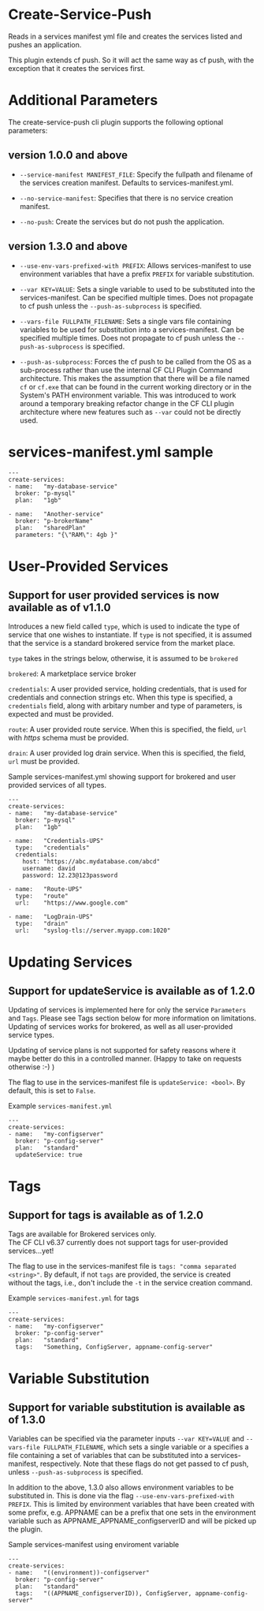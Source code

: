 # Create-Service-Push

Reads in a services manifest yml file and creates the services listed and pushes 
an application.

This plugin extends cf push. So it will act the same way as cf push, with the exception that it creates the services first.

# Additional Parameters
The create-service-push cli plugin supports the following optional parameters:

 version  1.0.0 and above
 ------------------------ 
 * `--service-manifest MANIFEST_FILE`: Specify the fullpath and filename of the services creation manifest.  Defaults to services-manifest.yml.

 * `--no-service-manifest`:              Specifies that there is no service creation manifest.

 * `--no-push`:                          Create the services but do not push the application.

 version  1.3.0 and above
 ------------------------ 
 * `--use-env-vars-prefixed-with PREFIX`: Allows services-manifest to use environment variables that have a prefix `PREFIX` for variable substitution. 

 * `--var KEY=VALUE`: Sets a single variable to used to be substituted into the services-manifest. Can be specified multiple times. Does not propagate to cf push unless the `--push-as-subprocess` is specified. 

 * `--vars-file FULLPATH_FILENAME`: Sets a single vars file containing variables to be used for substitution into a services-manifest.  Can be specified multiple times. Does not propagate to cf push unless the `--push-as-subprocess` is specified.

 * `--push-as-subprocess`: Forces the cf push to be called from the OS as a sub-process rather than use the internal CF CLI Plugin Command architecture.  This makes the assumption that there will be a file named `cf` or `cf.exe` that can be found in the current working directory or in the System's PATH environment variable. This was introduced to work around a temporary breaking refactor change in the CF CLI plugin architecture where new features such as `--var` could not be directly used.

# services-manifest.yml sample
```
---
create-services:
- name:   "my-database-service"
  broker: "p-mysql"
  plan:   "1gb"

- name:   "Another-service"
  broker: "p-brokerName"
  plan:   "sharedPlan"
  parameters: "{\"RAM\": 4gb }"
```

# User-Provided Services
## Support for user provided services is now available as of v1.1.0

Introduces a new field called `type`, which is used to indicate the type of service
that one wishes to instantiate.  If `type` is not specified, it is assumed that the service
is a standard brokered service from the market place.

`type` takes in the strings below, otherwise, it is assumed to be `brokered`

`brokered`:  A marketplace service broker

`credentials`: A user provided service, holding credentials, that is used for credentials and connection strings etc.  When this type is specified, a `credentials` field, along with arbitary number and type of parameters, is expected and must be provided.

`route`: A user provided route service. When this is specified, the field, `url` with *https* schema must be provided.

`drain`: A user provided log drain service. When this is specified, the field, `url` must be provided.


Sample services-manifest.yml showing support for brokered and user provided services of all types. 
```
---
create-services:
- name:   "my-database-service"
  broker: "p-mysql"
  plan:   "1gb"
  
- name:   "Credentials-UPS"
  type:   "credentials"
  credentials:
    host: "https://abc.mydatabase.com/abcd"
    username: david
    password: 12.23@123password
    
- name:   "Route-UPS"
  type:   "route"
  url:    "https://www.google.com"
  
- name:   "LogDrain-UPS"
  type:   "drain"
  url:    "syslog-tls://server.myapp.com:1020"
  ```

# Updating Services
## Support for updateService is available as of 1.2.0

Updating of services is implemented here for only the service `Parameters` and `Tags`. Please see Tags section below for more information on limitations. Updating of services works for brokered, as well as all user-provided service types.

Updating of service plans is not supported for safety reasons where it maybe better
do this in a controlled manner. (Happy to take on requests otherwise :-) )

The flag to use in the services-manifest file is `updateService: <bool>`.
By default, this is set to `False`. 

Example `services-manifest.yml`
```
---
create-services:
- name:   "my-configserver"
  broker: "p-config-server"
  plan:   "standard"
  updateService: true
```

# Tags
## Support for tags is available as of 1.2.0

Tags are available for Brokered services only.  
The CF CLI v6.37 currently does not support tags for user-provided services...yet!

The flag to use in the services-manifest file is `tags: "comma separated <string>"`.
By default, if not `tags` are provided, the service is created without the tags, i.e., don't include the `-t` in the service creation command. 

Example `services-manifest.yml` for tags

```
---
create-services:
- name:   "my-configserver"
  broker: "p-config-server"
  plan:   "standard"
  tags:   "Something, ConfigServer, appname-config-server"
```


# Variable Substitution
## Support for variable substitution is available as of 1.3.0

Variables can be specified via the parameter inputs `--var KEY=VALUE` and `--vars-file FULLPATH_FILENAME`, which sets a single variable or a specifies a file containing a set of variables that can be substituted into a services-manifest, respectively. Note that these flags do not get passed to cf push, unless `--push-as-subprocess` is specified.

In addition to the above, 1.3.0 also allows environment variables to be substituted in. This is done via the flag `--use-env-vars-prefixed-with PREFIX`. This is limited by environment variables that have been created with some prefix, e.g. APPNAME can be a prefix that one sets in the environment variable such as APPNAME_APPNAME_configserverID and will be picked up the plugin.

Sample services-manifest using enviroment variable
```
---
create-services:
- name:   "((environment))-configserver"
  broker: "p-config-server"
  plan:   "standard"
  tags:   "((APPNAME_configserverID)), ConfigServer, appname-config-server"
```